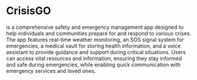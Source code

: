 
# CrisisGO
is a comprehensive safety and emergency management app designed to help individuals and communities prepare for and respond to various crises. The app features real-time weather monitoring, an SOS signal system for emergencies, a medical vault for storing health information, and a voice assistant to provide guidance and support during critical situations. Users can access vital resources and information, ensuring they stay informed and safe during emergencies, while enabling quick communication with emergency services and loved ones.
